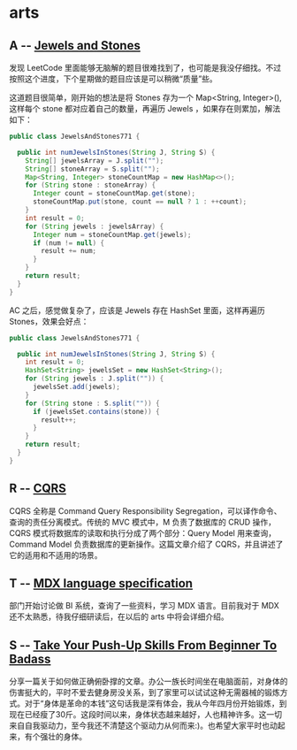 # arts 

## A --  [Jewels and Stones](https://leetcode.com/problems/jewels-and-stones/description/)

发现 LeetCode 里面能够无脑解的题目很难找到了，也可能是我没仔细找。不过按照这个进度，下个星期做的题目应该是可以稍微“质量”些。

这道题目很简单，刚开始的想法是将 Stones 存为一个 Map<String, Integer>(), 这样每个 stone 都对应着自己的数量，再遍历 Jewels ，如果存在则累加，解法如下：

```java
public class JewelsAndStones771 {

  public int numJewelsInStones(String J, String S) {
    String[] jewelsArray = J.split("");
    String[] stoneArray = S.split("");
    Map<String, Integer> stoneCountMap = new HashMap<>();
    for (String stone : stoneArray) {
      Integer count = stoneCountMap.get(stone);
      stoneCountMap.put(stone, count == null ? 1 : ++count);
    }
    int result = 0;
    for (String jewels : jewelsArray) {
      Integer num = stoneCountMap.get(jewels);
      if (num != null) {
        result += num;
      }
    }
    return result;
  }
}
```

AC 之后，感觉做复杂了，应该是 Jewels 存在 HashSet 里面，这样再遍历 Stones，效果会好点：

```java
public class JewelsAndStones771 {

  public int numJewelsInStones(String J, String S) {
    int result = 0;
    HashSet<String> jewelsSet = new HashSet<String>();
    for (String jewels : J.split("")) {
      jewelsSet.add(jewels);
    }
    for (String stone : S.split("")) {
      if (jewelsSet.contains(stone)) {
        result++;
      }
    }
    return result;
  }
}
```



## R -- [CQRS](https://martinfowler.com/bliki/CQRS.html)

CQRS 全称是 Command Query Responsibility Segregation，可以译作命令、查询的责任分离模式。传统的 MVC 模式中，M 负责了数据库的 CRUD 操作，CQRS 模式将数据库的读取和执行分成了两个部分：Query Model 用来查询，Command Model 负责数据库的更新操作。这篇文章介绍了 CQRS，并且讲述了它的适用和不适用的场景。

## T -- [MDX language specification](https://mondrian.pentaho.com/documentation/mdx.php)

部门开始讨论做 BI 系统，查询了一些资料，学习 MDX 语言。目前我对于 MDX 还不太熟悉，待我仔细研读后，在以后的 arts 中将会详细介绍。

## S -- [Take Your Push-Up Skills From Beginner To Badass](https://www.bodybuilding.com/content/take-your-push-up-skills-from-beginner-to-badass.html)

分享一篇关于如何做正确俯卧撑的文章。办公一族长时间坐在电脑面前，对身体的伤害挺大的，平时不爱去健身房没关系，到了家里可以试试这种无需器械的锻炼方式。对于“身体是革命的本钱”这句话我是深有体会，我从今年四月份开始锻炼，到现在已经瘦了30斤。这段时间以来，身体状态越来越好，人也精神许多。这一切来自自我驱动力，至今我还不清楚这个驱动力从何而来:)。也希望大家平时也动起来，有个强壮的身体。